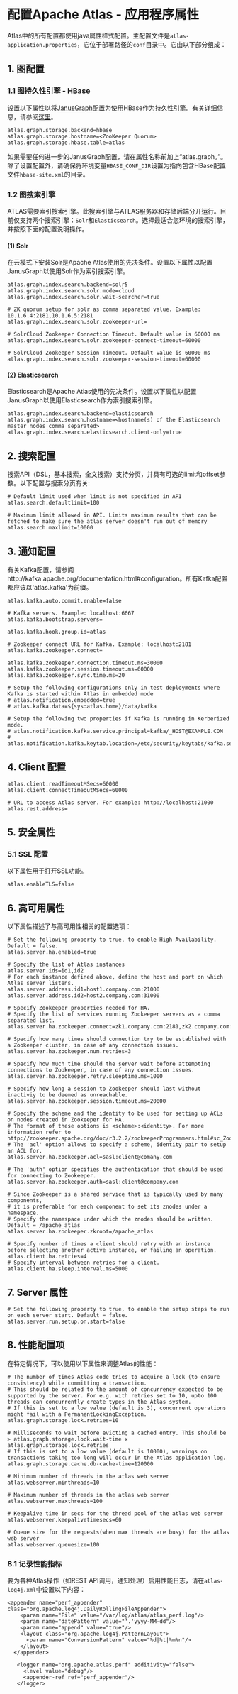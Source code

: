 # 配置Apache Atlas - 应用程序属性
Atlas中的所有配置都使用java属性样式配置。主配置文件是`atlas-application.properties`，它位于部署路径的`conf`目录中。它由以下部分组成：

## 1. 图配置
### 1.1 图持久性引擎 -  HBase
设置以下属性以将[JanusGraph](https://atlas.apache.org/JanusGraph.html)配置为使用HBase作为持久性引擎。有关详细信息，请参阅[这里](http://docs.janusgraph.org/0.2.0/configuration.html#_hbase_caching)。

```
atlas.graph.storage.backend=hbase
atlas.graph.storage.hostname=<ZooKeeper Quorum>
atlas.graph.storage.hbase.table=atlas
```

如果需要任何进一步的JanusGraph配置，请在属性名称前加上“atlas.graph。”。
除了设置配置外，请确保将环境变量`HBASE_CONF_DIR`设置为指向包含HBase配置文件`hbase-site.xml`的目录。

### 1.2 图搜索引擎
ATLAS需要索引搜索引擎。此搜索引擎与ATLAS服务器和存储后端分开运行。目前仅支持两个搜索引擎：`Solr`和`Elasticsearch`。选择最适合您环境的搜索引擎，并按照下面的配置说明操作。

#### (1) Solr
在云模式下安装Solr是Apache Atlas使用的先决条件。设置以下属性以配置JanusGraph以使用Solr作为索引搜索引擎。
```
atlas.graph.index.search.backend=solr5
atlas.graph.index.search.solr.mode=cloud
atlas.graph.index.search.solr.wait-searcher=true

# ZK quorum setup for solr as comma separated value. Example: 10.1.6.4:2181,10.1.6.5:2181
atlas.graph.index.search.solr.zookeeper-url=

# SolrCloud Zookeeper Connection Timeout. Default value is 60000 ms
atlas.graph.index.search.solr.zookeeper-connect-timeout=60000

# SolrCloud Zookeeper Session Timeout. Default value is 60000 ms
atlas.graph.index.search.solr.zookeeper-session-timeout=60000
```

#### (2) Elasticsearch
Elasticsearch是Apache Atlas使用的先决条件。设置以下属性以配置JanusGraph以使用Elasticsearch作为索引搜索引擎。
```
atlas.graph.index.search.backend=elasticsearch
atlas.graph.index.search.hostname=<hostname(s) of the Elasticsearch master nodes comma separated>
atlas.graph.index.search.elasticsearch.client-only=true
```

## 2. 搜索配置
搜索API（DSL，基本搜索，全文搜索）支持分页，并具有可选的limit和offset参数。以下配置与搜索分页有关:
```
# Default limit used when limit is not specified in API
atlas.search.defaultlimit=100

# Maximum limit allowed in API. Limits maximum results that can be fetched to make sure the atlas server doesn't run out of memory
atlas.search.maxlimit=10000
```

## 3. 通知配置
有关Kafka配置，请参阅http://kafka.apache.org/documentation.html#configuration。所有Kafka配置都应该以'atlas.kafka'为前缀。
```
atlas.kafka.auto.commit.enable=false

# Kafka servers. Example: localhost:6667
atlas.kafka.bootstrap.servers=

atlas.kafka.hook.group.id=atlas

# Zookeeper connect URL for Kafka. Example: localhost:2181
atlas.kafka.zookeeper.connect=

atlas.kafka.zookeeper.connection.timeout.ms=30000
atlas.kafka.zookeeper.session.timeout.ms=60000
atlas.kafka.zookeeper.sync.time.ms=20

# Setup the following configurations only in test deployments where Kafka is started within Atlas in embedded mode
# atlas.notification.embedded=true
# atlas.kafka.data=${sys:atlas.home}/data/kafka

# Setup the following two properties if Kafka is running in Kerberized mode.
# atlas.notification.kafka.service.principal=kafka/_HOST@EXAMPLE.COM
# atlas.notification.kafka.keytab.location=/etc/security/keytabs/kafka.service.keytab
```

## 4. Client 配置
```
atlas.client.readTimeoutMSecs=60000
atlas.client.connectTimeoutMSecs=60000

# URL to access Atlas server. For example: http://localhost:21000
atlas.rest.address=
```

## 5. 安全属性
### 5.1 SSL 配置
以下属性用于打开SSL功能。
```
atlas.enableTLS=false
```

## 6. 高可用属性
以下属性描述了与高可用性相关的配置选项：

```
# Set the following property to true, to enable High Availability. Default = false.
atlas.server.ha.enabled=true

# Specify the list of Atlas instances
atlas.server.ids=id1,id2
# For each instance defined above, define the host and port on which Atlas server listens.
atlas.server.address.id1=host1.company.com:21000
atlas.server.address.id2=host2.company.com:31000

# Specify Zookeeper properties needed for HA.
# Specify the list of services running Zookeeper servers as a comma separated list.
atlas.server.ha.zookeeper.connect=zk1.company.com:2181,zk2.company.com:2181,zk3.company.com:2181

# Specify how many times should connection try to be established with a Zookeeper cluster, in case of any connection issues.
atlas.server.ha.zookeeper.num.retries=3

# Specify how much time should the server wait before attempting connections to Zookeeper, in case of any connection issues.
atlas.server.ha.zookeeper.retry.sleeptime.ms=1000

# Specify how long a session to Zookeeper should last without inactiviy to be deemed as unreachable.
atlas.server.ha.zookeeper.session.timeout.ms=20000

# Specify the scheme and the identity to be used for setting up ACLs on nodes created in Zookeeper for HA.
# The format of these options is <scheme>:<identity>. For more information refer to http://zookeeper.apache.org/doc/r3.2.2/zookeeperProgrammers.html#sc_ZooKeeperAccessControl.
# The 'acl' option allows to specify a scheme, identity pair to setup an ACL for.
atlas.server.ha.zookeeper.acl=sasl:client@comany.com

# The 'auth' option specifies the authentication that should be used for connecting to Zookeeper.
atlas.server.ha.zookeeper.auth=sasl:client@company.com

# Since Zookeeper is a shared service that is typically used by many components,
# it is preferable for each component to set its znodes under a namespace.
# Specify the namespace under which the znodes should be written. Default = /apache_atlas
atlas.server.ha.zookeeper.zkroot=/apache_atlas

# Specify number of times a client should retry with an instance before selecting another active instance, or failing an operation.
atlas.client.ha.retries=4
# Specify interval between retries for a client.
atlas.client.ha.sleep.interval.ms=5000
```

## 7. Server 属性
```
# Set the following property to true, to enable the setup steps to run on each server start. Default = false.
atlas.server.run.setup.on.start=false
```

## 8. 性能配置项
在特定情况下，可以使用以下属性来调整Atlas的性能：
```
# The number of times Atlas code tries to acquire a lock (to ensure consistency) while committing a transaction.
# This should be related to the amount of concurrency expected to be supported by the server. For e.g. with retries set to 10, upto 100 threads can concurrently create types in the Atlas system.
# If this is set to a low value (default is 3), concurrent operations might fail with a PermanentLockingException.
atlas.graph.storage.lock.retries=10

# Milliseconds to wait before evicting a cached entry. This should be > atlas.graph.storage.lock.wait-time x atlas.graph.storage.lock.retries
# If this is set to a low value (default is 10000), warnings on transactions taking too long will occur in the Atlas application log.
atlas.graph.storage.cache.db-cache-time=120000

# Minimum number of threads in the atlas web server
atlas.webserver.minthreads=10

# Maximum number of threads in the atlas web server
atlas.webserver.maxthreads=100

# Keepalive time in secs for the thread pool of the atlas web server
atlas.webserver.keepalivetimesecs=60

# Queue size for the requests(when max threads are busy) for the atlas web server
atlas.webserver.queuesize=100
```
### 8.1 记录性能指标
要为各种Atlas操作（如REST API调用，通知处理）启用性能日志，请在`atlas-log4j.xml`中设置以下内容：

```
<appender name="perf_appender" class="org.apache.log4j.DailyRollingFileAppender">
    <param name="File" value="/var/log/atlas/atlas_perf.log"/>
    <param name="datePattern" value="'.'yyyy-MM-dd"/>
    <param name="append" value="true"/>
    <layout class="org.apache.log4j.PatternLayout">
      <param name="ConversionPattern" value="%d|%t|%m%n"/>
    </layout>
  </appender>

   <logger name="org.apache.atlas.perf" additivity="false">
     <level value="debug"/>
     <appender-ref ref="perf_appender"/>
   </logger>
```

